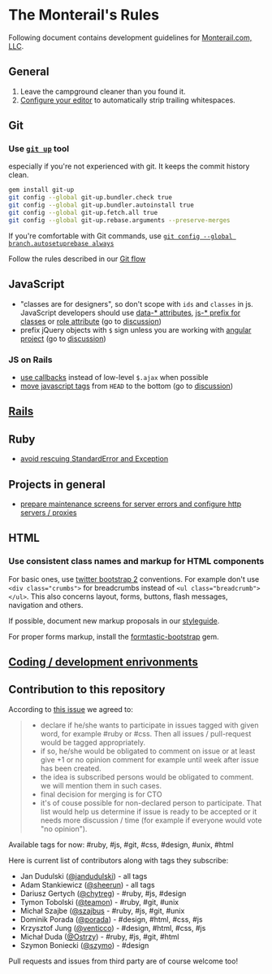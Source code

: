 The Monterail's Rules
=====

Following document contains development guidelines for [Monterail.com, LLC](http://monterail.com).

## General

1. Leave the campground cleaner than you found it.
2. [Configure your editor](https://gist.github.com/4451806) to automatically strip trailing whitespaces.

## Git

### Use [`git up`](https://github.com/aanand/git-up) tool

especially if you're not experienced with git. It keeps the commit history clean.

```bash
gem install git-up
git config --global git-up.bundler.check true
git config --global git-up.bundler.autoinstall true
git config --global git-up.fetch.all true
git config --global git-up.rebase.arguments --preserve-merges
```

If you're comfortable with Git commands, use [`git config --global branch.autosetuprebase always`](http://blog.aplikacja.info/2010/11/git-pull-rebase-by-default/)

Follow the rules described in our [Git flow](GIT.md)

## JavaScript

* "classes are for designers", so don't scope with `ids` and `classes` in js. JavaScript developers should use [data-* attributes](http://roytomeij.com/2012/dont-use-class-names-to-find-HTML-elements-with-JS.html), [js-* prefix for classes](http://coderwall.com/p/qktuzw) or [role attribute](https://github.com/kossnocorp/role) (go to [discussion](https://github.com/monterail/rules/pull/4))
* prefix jQuery objects with `$` sign unless you are working with [angular project](http://angularjs.org/) (go to [discussion](https://github.com/monterail/rules/pull/10))

### JS on Rails

* [use callbacks](https://gist.github.com/3019231) instead of low-level `$.ajax` when possible
* [move javascript tags](https://github.com/rails/rails/pull/7888) from `HEAD` to the bottom (go to [discussion](https://github.com/monterail/rules/pull/2))

## [Rails](RAILS.md)

## Ruby
* [avoid rescuing StandardError and Exception](http://stackoverflow.com/questions/10048173/why-is-it-bad-style-to-rescue-exception-e-in-ruby#answer-10048406)

## Projects in general

* [prepare maintenance screens for server errors and configure http servers / proxies](http://codetunes.com/2012/11/21/custom-maintenance-page-for-nginx)

## HTML

### Use consistent class names and markup for HTML components

For basic ones, use [twitter bootstrap 2](http://twitter.github.com/bootstrap/) conventions.
For example don't use `<div class="crumbs">` for breadcrumbs instead of `<ul class="breadcrumb"></ul>`. This also concerns layout, forms, buttons, flash messages, navigation and others.

If possible, document new markup proposals in our [styleguide](https://github.com/monterail/boilerplate-rails).

For proper forms markup, install the [formtastic-bootstrap](https://github.com/mjbellantoni/formtastic-bootstrap) gem.

## [Coding / development enrivonments](TOOLBOX.md)

## Contribution to this repository

According to [this issue](https://github.com/monterail/rules/issues/25) we agreed to:

> * declare if he/she wants to participate in issues tagged with given word, for example #ruby or #css. Then all issues / pull-request would be tagged appropriately.
> * if so, he/she would be obligated to comment on issue or at least give +1 or no opinion comment for example until week after issue has been created.
> * the idea is subscribed persons would be obligated to comment. we will mention them in such cases.
> * final decision for merging is for CTO
> * it's of couse possible for non-declared person to participate. That list would help us determine if issue is ready to be accepted or it needs more discussion / time (for example if everyone would vote "no opinion").

Available tags for now: #ruby, #js, #git, #css, #design, #unix, #html

Here is current list of contributors along with tags they subscribe:

* Jan Dudulski ([@jandudulski](https://github.com/jandudulski)) - all tags
* Adam Stankiewicz ([@sheerun](https://github.com/sheerun)) - all tags
* Dariusz Gertych ([@chytreg](https://github.com/chytreg)) - #ruby, #js, #design
* Tymon Tobolski ([@teamon](https://github.com/teamon)) - #ruby, #git, #unix
* Michał Szajbe ([@szajbus](https://github.com/szajbus) - #ruby, #js, #git, #unix
* Dominik Porada ([@porada](https://github.com/porada)) - #design, #html, #css, #js
* Krzysztof Jung ([@venticco](https://github.com/venticco)) - #design, #html, #css, #js
* Michał Duda ([@Ostrzy](https://github.com/Ostrzy)) - #ruby, #js, #git, #html
* Szymon Boniecki ([@szymo](https://github.com/szymo)) - #design

Pull requests and issues from third party are of course welcome too!
  
